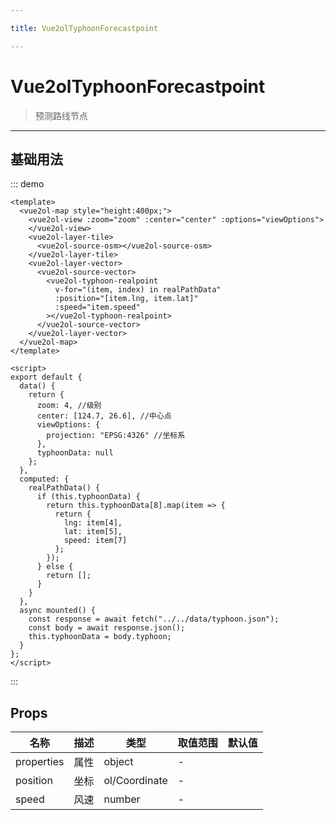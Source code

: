 ```yaml
---

title: Vue2olTyphoonForecastpoint

---
```


# Vue2olTyphoonForecastpoint

> 预测路线节点

---

## 基础用法

::: demo

```vue
<template>
  <vue2ol-map style="height:400px;">
    <vue2ol-view :zoom="zoom" :center="center" :options="viewOptions">
    </vue2ol-view>
    <vue2ol-layer-tile>
      <vue2ol-source-osm></vue2ol-source-osm>
    </vue2ol-layer-tile>
    <vue2ol-layer-vector>
      <vue2ol-source-vector>
        <vue2ol-typhoon-realpoint
          v-for="(item, index) in realPathData"
          :position="[item.lng, item.lat]"
          :speed="item.speed"
        ></vue2ol-typhoon-realpoint>
      </vue2ol-source-vector>
    </vue2ol-layer-vector>
  </vue2ol-map>
</template>

<script>
export default {
  data() {
    return {
      zoom: 4, //级别
      center: [124.7, 26.6], //中心点
      viewOptions: {
        projection: "EPSG:4326" //坐标系
      },
      typhoonData: null
    };
  },
  computed: {
    realPathData() {
      if (this.typhoonData) {
        return this.typhoonData[8].map(item => {
          return {
            lng: item[4],
            lat: item[5],
            speed: item[7]
          };
        });
      } else {
        return [];
      }
    }
  },
  async mounted() {
    const response = await fetch("../../data/typhoon.json");
    const body = await response.json();
    this.typhoonData = body.typhoon;
  }
};
</script>
```

:::

## Props

| 名称       | 描述 | 类型          | 取值范围 | 默认值 |
| ---------- | ---- | ------------- | -------- | ------ |
| properties | 属性 | object        | -        |        |
| position   | 坐标 | ol/Coordinate | -        |        |
| speed      | 风速 | number        | -        |        |
